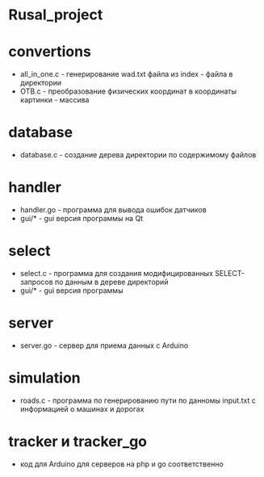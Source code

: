 # Rusal_project #

# convertions
* all_in_one.c - генерирование wad.txt файла из index - файла в директории
* OTB.c - преобразование физических координат в координаты картинки - массива

# database
* database.c - создание дерева директории по содержимому файлов

# handler
* handler.go - программа для вывода ошибок датчиков
* gui/* - gui версия программы на Qt

# select
* select.c - программа для создания модифицированных SELECT-запросов по данным в дереве директорий
* gui/* - gui версия программы

# server
* server.go - сервер для приема данных с Arduino

# simulation
* roads.c - программа по генерированию пути по данномы input.txt с информацией о машинах и дорогах

# tracker и tracker_go
* код для Arduino для серверов на php и go соответственно

